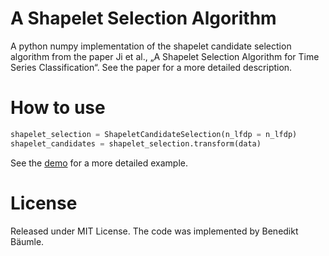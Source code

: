 # A Shapelet Selection Algorithm
A python numpy implementation of the shapelet candidate selection algorithm from the paper Ji et al., „A Shapelet Selection Algorithm for Time Series Classification“.
See the paper for a more detailed description.
# How to use

```python
shapelet_selection = ShapeletCandidateSelection(n_lfdp = n_lfdp)
shapelet_candidates = shapelet_selection.transform(data)
```
See the [demo](https://github.com/benibaeumle/A-Shapelet-Selection-Algorithm/blob/main/demo/demo.ipynb) for a more 
detailed example.

# License
Released under MIT License. The code was implemented by Benedikt Bäumle.